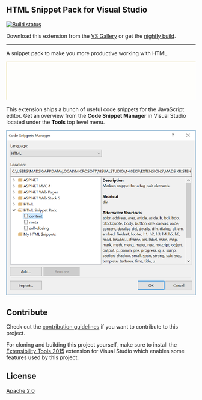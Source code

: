 ## HTML Snippet Pack for Visual Studio

[![Build status](https://ci.appveyor.com/api/projects/status/cn94gck26m3nktys?svg=true)](https://ci.appveyor.com/project/madskristensen/htmlsnippetpack)

Download this extension from the
[VS Gallery](https://visualstudiogallery.msdn.microsoft.com/7f30a50b-8211-40cf-b881-bd1eb2866478)
or get the
[nightly build](http://vsixgallery.com/extension/2a20580c-7be4-4440-bcd6-8dcf5aa2004e/).

-----------------------------------------

A snippet pack to make you more productive working with HTML.

![Snippet manager](art/snippet-pack.gif)


This extension ships a bunch of useful code snippets for
the JavaScript editor. Get an overview from the
**Code Snippet Manager** in Visual Studio located under
the **Tools** top level menu.

![Snippet manager](art/snippet-manager.png)

## Contribute
Check out the [contribution guidelines](.github/CONTRIBUTING.md)
if you want to contribute to this project.

For cloning and building this project yourself, make sure
to install the
[Extensibility Tools 2015](https://visualstudiogallery.msdn.microsoft.com/ab39a092-1343-46e2-b0f1-6a3f91155aa6)
extension for Visual Studio which enables some features
used by this project.

## License
[Apache 2.0](LICENSE)